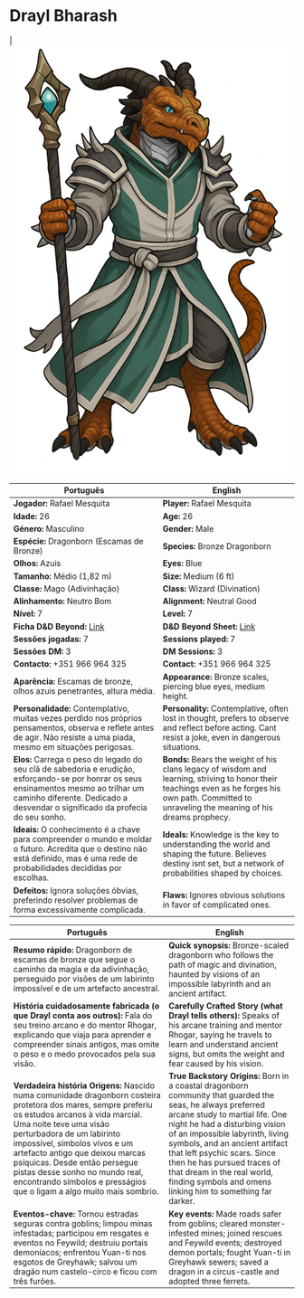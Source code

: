 # Drayl Bharash

|![Drayl Bharash](pc_drayl_bharash.png)

| Português | English |
|-----------|---------|
| **Jogador:** Rafael Mesquita | **Player:** Rafael Mesquita |
| **Idade:** 26 | **Age:** 26 |
| **Género:** Masculino | **Gender:** Male |
| **Espécie:** Dragonborn (Escamas de Bronze) | **Species:** Bronze Dragonborn |
| **Olhos:** Azuis | **Eyes:** Blue |
| **Tamanho:** Médio (1,82 m) | **Size:** Medium (6 ft) |
| **Classe:** Mago (Adivinhação) | **Class:** Wizard (Divination) |
| **Alinhamento:** Neutro Bom | **Alignment:** Neutral Good |
| **Nível:** 7 | **Level:** 7 |
| **Ficha D&D Beyond:** [Link](https://www.dndbeyond.com/characters/139926806) | **D&D Beyond Sheet:** [Link](https://www.dndbeyond.com/characters/139926806) |
| **Sessões jogadas:** 7 | **Sessions played:** 7 |
| **Sessões DM:** 3 | **DM Sessions:** 3 |
| **Contacto:** +351 966 964 325 | **Contact:** +351 966 964 325 |
| **Aparência:** Escamas de bronze, olhos azuis penetrantes, altura média. | **Appearance:** Bronze scales, piercing blue eyes, medium height. |
| **Personalidade:** Contemplativo, muitas vezes perdido nos próprios pensamentos, observa e reflete antes de agir. Não resiste a uma piada, mesmo em situações perigosas. | **Personality:** Contemplative, often lost in thought, prefers to observe and reflect before acting. Cant resist a joke, even in dangerous situations. |
| **Elos:** Carrega o peso do legado do seu clã de sabedoria e erudição, esforçando-se por honrar os seus ensinamentos mesmo ao trilhar um caminho diferente. Dedicado a desvendar o significado da profecia do seu sonho. | **Bonds:** Bears the weight of his clans legacy of wisdom and learning, striving to honor their teachings even as he forges his own path. Committed to unraveling the meaning of his dreams prophecy. |
| **Ideais:** O conhecimento é a chave para compreender o mundo e moldar o futuro. Acredita que o destino não está definido, mas é uma rede de probabilidades decididas por escolhas. | **Ideals:** Knowledge is the key to understanding the world and shaping the future. Believes destiny isnt set, but a network of probabilities shaped by choices. |
| **Defeitos:** Ignora soluções óbvias, preferindo resolver problemas de forma excessivamente complicada. | **Flaws:** Ignores obvious solutions in favor of complicated ones. |

| Português | English |
|-----------|---------|
| **Resumo rápido:** Dragonborn de escamas de bronze que segue o caminho da magia e da adivinhação, perseguido por visões de um labirinto impossível e de um artefacto ancestral. | **Quick synopsis:** Bronze-scaled dragonborn who follows the path of magic and divination, haunted by visions of an impossible labyrinth and an ancient artifact. |
| **História cuidadosamente fabricada (o que Drayl conta aos outros):** Fala do seu treino arcano e do mentor Rhogar, explicando que viaja para aprender e compreender sinais antigos, mas omite o peso e o medo provocados pela sua visão. | **Carefully Crafted Story (what Drayl tells others):** Speaks of his arcane training and mentor Rhogar, saying he travels to learn and understand ancient signs, but omits the weight and fear caused by his vision. |
| **Verdadeira história  Origens:** Nascido numa comunidade dragonborn costeira protetora dos mares, sempre preferiu os estudos arcanos à vida marcial. Uma noite teve uma visão perturbadora de um labirinto impossível, símbolos vivos e um artefacto antigo que deixou marcas psíquicas. Desde então persegue pistas desse sonho no mundo real, encontrando símbolos e presságios que o ligam a algo muito mais sombrio. | **True Backstory  Origins:** Born in a coastal dragonborn community that guarded the seas, he always preferred arcane study to martial life. One night he had a disturbing vision of an impossible labyrinth, living symbols, and an ancient artifact that left psychic scars. Since then he has pursued traces of that dream in the real world, finding symbols and omens linking him to something far darker. |
| **Eventos-chave:** Tornou estradas seguras contra goblins; limpou minas infestadas; participou em resgates e eventos no Feywild; destruiu portais demoníacos; enfrentou Yuan-ti nos esgotos de Greyhawk; salvou um dragão num castelo-circo e ficou com três furões. | **Key events:** Made roads safer from goblins; cleared monster-infested mines; joined rescues and Feywild events; destroyed demon portals; fought Yuan-ti in Greyhawk sewers; saved a dragon in a circus-castle and adopted three ferrets. |







